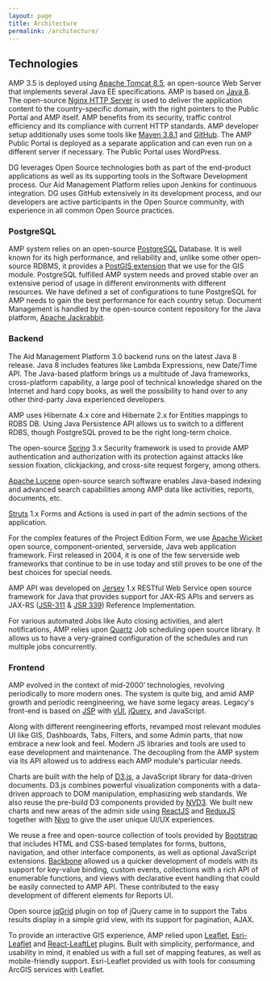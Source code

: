 ```yaml
---
layout: page
title: Architecture
permalink: /architecture/
---
```


## Technologies
AMP 3.5 is deployed using [Apache Tomcat 8.5](https://tomcat.apache.org/download-80.cgi#8.5.85), an open-source Web Server that implements several Java EE specifications. AMP is based on [Java 8](https://java.com/en/download/faq/java8.xml). The open-source [Nginx HTTP Server](https://www.nginx.com/) is used to deliver the application content to the country-specific domain, with the right pointers to the Public Portal and AMP itself. AMP benefits from its security, traffic control efficiency and its compliance with current HTTP standards. AMP developer setup additionally uses some tools like [Maven 3.8.1](https://maven.apache.org) and [GitHub](https://github.com/devgateway/amp). The AMP Public Portal is deployed as a separate application and can even run on a different server if necessary. The Public Portal uses WordPress.

DG leverages Open Source technologies both as part of the end-product applications as well as its supporting tools in the Software Development process. Our Aid Management Platform relies upon Jenkins for continuous integration. DG uses GitHub extensively in its development process, and our developers are active participants in the Open Source community, with experience in all common Open Source practices.

### PostgreSQL
AMP system relies on an open-source [PostgreSQL](https://www.postgresql.org) Database. It is well known for its high performance, and reliability and, unlike some other open-source RDBMS, it provides a [PostGIS extension](http://postgis.net) that we use for the GIS module. PostgreSQL fulfilled AMP system needs and proved stable over an extensive period of usage in different environments with different resources. We have defined a set of configurations to tune PostgreSQL for AMP needs to gain the best performance for each country setup.
Document Management is handled by the open-source content repository for the Java platform, [Apache Jackrabbit](http://jackrabbit.apache.org/jcr/index.html). 

### Backend
The Aid Management Platform 3.0 backend runs on the latest Java 8 release. Java 8 includes features like Lambda Expressions, new Date/Time API. The Java-based platform brings us a multitude of Java frameworks, cross-platform capability, a large pool of technical knowledge shared on the Internet and hard copy books, as well the possibility to hand over to any other third-party Java experienced developers.

AMP uses Hibernate 4.x core and Hibernate 2.x for Entities mappings to RDBS DB. Using Java Persistence API allows us to switch to a different RDBS, though PostgreSQL proved to be the right long-term choice.

The open-source [Spring](https://spring.io) 3.x Security framework is used to provide AMP authentication and authorization with its protection against attacks like session fixation, clickjacking, and cross-site request forgery, among others.

[Apache Lucene](https://lucene.apache.org/core/) open-source search software enables Java-based indexing and advanced search capabilities among AMP data like activities, reports, documents, etc.

[Struts](https://struts.apache.org/) 1.x Forms and Actions is used in part of the admin sections of the application.

For the complex features of the Project Edition Form, we use [Apache Wicket](http://wicket.apache.org/) open source, component-oriented, serverside, Java web application framework. First released in 2004, it is one of the few serverside web frameworks that continue to be in use today and still proves to be one of the best choices for special needs.

AMP API was developed on [Jersey](https://jersey.java.net/) 1.x RESTful Web Service open source framework for Java that provides support for JAX-RS APIs and servers as JAX-RS ([JSR-311](https://jcp.org/en/jsr/detail?id=311) & [JSR 339](https://jcp.org/en/jsr/detail?id=311)) Reference Implementation.

For various automated Jobs like Auto closing activities, and alert notifications, AMP relies upon [Quartz](http://www.quartz-scheduler.org/) Job scheduling open source library. It allows us to have a very-grained configuration of the schedules and run multiple jobs concurrently.

### Frontend

AMP evolved in the context of mid-2000’ technologies, revolving periodically to more modern ones. The system is quite big, and amid AMP growth and periodic reengineering, we have some legacy areas. Legacy's front-end is based on [JSP](https://jsp.java.net/) with [yUI](http://yuilibrary.com/), [jQuery](https://jquery.com/), and JavaScript.

Along with different reengineering efforts, revamped most relevant modules UI like GIS, Dashboards, Tabs, Filters, and some Admin parts,  that now embrace a new look and feel. Modern JS libraries and tools are used to ease development and maintenance. The decoupling from the AMP system via its API allowed us to address each AMP module's particular needs.

Charts are built with the help of [D3.js](https://d3js.org/), a JavaScript library for data-driven documents. D3.js combines powerful visualization components with a data-driven approach to DOM manipulation, emphasizing web standards. We also reuse the pre-build D3 components provided by [NVD3](http://nvd3.org/).  We built new charts and new areas of the admin side using [ReactJS](https://reactjs.org) and [ReduxJS](https://redux.js.org/) together with [Nivo](https://nivo.rocks/) to give the user unique UI/UX experiences.

We reuse a free and open-source collection of tools provided by [Bootstrap](http://getbootstrap.com/) that includes HTML and CSS-based templates for forms, buttons, navigation, and other interface components, as well as optional JavaScript extensions. 
[Backbone](http://backbonejs.org/) allowed us a quicker development of models with its support for key-value binding, custom events, collections with a rich API of enumerable functions, and views with declarative event handling that could be easily connected to AMP API. These contributed to the easy development of different elements for Reports UI.

Open source [jqGrid](http://jqgrid.com/) plugin on top of jQuery came in to support the Tabs results display in a simple grid view, with its support for pagination, AJAX.

To provide an interactive GIS experience, AMP relied upon [Leaflet](https://leafletjs.com/), [Esri-Leaflet](https://esri.github.io/esri-leaflet/) and [React-LeaftLet](https://react-leaflet.js.org/) plugins. Built with simplicity, performance, and usability in mind, it enabled us with a full set of mapping features, as well as mobile-friendly support. Esri-Leaflet provided us with tools for consuming ArcGIS services with Leaflet.